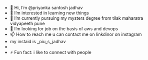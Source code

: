 - 👋 Hi, I’m @priyanka santosh jadhav
- 👀 I’m interested in learning new things
- 🌱 I’m currently pursuing my mysters degree from tilak maharatra vidyapeeth pune
- 💞️ I’m looking for job on the basis of aws and devops
- 📫 How to reach me  u can contact me on linkdinor on instagram
- my instaid is _piu_s_jadhav
- 
- ⚡ Fun fact: i like to connect with people 

<!---
piu-2704/piu-2704 is a ✨ special ✨ repository because its `README.md` (this file) appears on your GitHub profile.
You can click the Preview link to take a look at your changes.
--->
